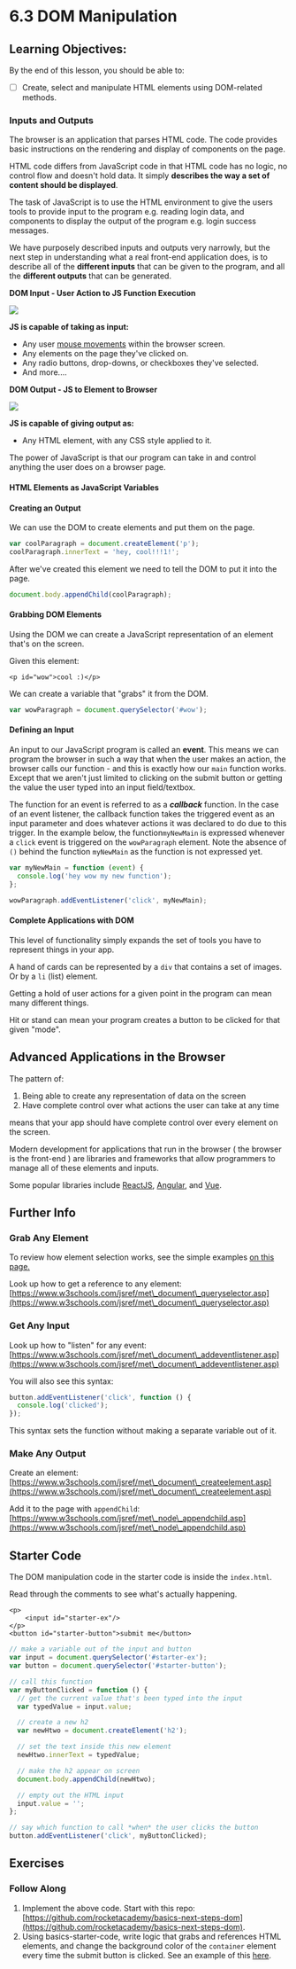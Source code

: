 # 6.3 DOM Manipulation

## Learning Objectives:

By the end of this lesson, you should be able to:

* [ ] Create, select and manipulate HTML elements using DOM-related methods.

### Inputs and Outputs

The browser is an application that parses HTML code. The code provides basic instructions on the rendering and display of components on the page.

HTML code differs from JavaScript code in that HTML code has no logic, no control flow and doesn't hold data. It simply **describes the way a set of content should be displayed**.

The task of JavaScript is to use the HTML environment to give the users tools to provide input to the program e.g. reading login data, and components to display the output of the program e.g. login success messages.

We have purposely described inputs and outputs very narrowly, but the next step in understanding what a real front-end application does, is to describe all of the **different inputs** that can be given to the program, and all the **different outputs** that can be generated.

**DOM Input - User Action to JS Function Execution**

![](../../.gitbook/assets/IMG\_0014.PNG)

**JS is capable of taking as input:**

* Any user [mouse movements](https://www.w3schools.com/jsref/obj\_mouseevent.asp) within the browser screen.
* Any elements on the page they've clicked on.
* Any radio buttons, drop-downs, or checkboxes they've selected.
* And more....

**DOM Output - JS to Element to Browser**

![](../../.gitbook/assets/IMG\_0015.PNG)

**JS is capable of giving output as:**

* Any HTML element, with any CSS style applied to it.

The power of JavaScript is that our program can take in and control anything the user does on a browser page.

#### HTML Elements as JavaScript Variables

#### Creating an Output

We can use the DOM to create elements and put them on the page.

```javascript
var coolParagraph = document.createElement('p');
coolParagraph.innerText = 'hey, cool!!!1!';
```

After we've created this element we need to tell the DOM to put it into the page.

```javascript
document.body.appendChild(coolParagraph);
```

#### Grabbing DOM Elements

Using the DOM we can create a JavaScript representation of an element that's on the screen.

Given this element:

```markup
<p id="wow">cool :)</p>
```

We can create a variable that "grabs" it from the DOM.

```javascript
var wowParagraph = document.querySelector('#wow');
```

#### Defining an Input

An input to our JavaScript program is called an **event**. This means we can program the browser in such a way that when the user makes an action, the browser calls our function - and this is exactly how our `main` function works. Except that we aren't just limited to clicking on the submit button or getting the value the user typed into an input field/textbox.

The function for an event is referred to as a _**callback**_ function. In the case of an event listener, the callback function takes the triggered event as an input parameter and does whatever actions it was declared to do due to this trigger. In the example below, the function`myNewMain` is expressed whenever a `click` event is triggered on the `wowParagraph` element. Note the absence of `()` behind the function `myNewMain` as the function is not expressed yet.

```javascript
var myNewMain = function (event) {
  console.log('hey wow my new function');
};

wowParagraph.addEventListener('click', myNewMain);
```

#### Complete Applications with DOM

This level of functionality simply expands the set of tools you have to represent things in your app.

A hand of cards can be represented by a `div` that contains a set of images. Or by a `li` (list) element.

Getting a hold of user actions for a given point in the program can mean many different things.

Hit or stand can mean your program creates a button to be clicked for that given "mode".

## Advanced Applications in the Browser

The pattern of:

1. Being able to create any representation of data on the screen
2. Have complete control over what actions the user can take at any time&#x20;

means that your app should have complete control over every element on the screen.

Modern development for applications that run in the browser ( the browser is the front-end ) are libraries and frameworks that allow programmers to manage all of these elements and inputs.

Some popular libraries include [ReactJS](https://reactjs.org), [Angular](https://angular.io), and [Vue](https://vuejs.org).

## Further Info

### Grab Any Element

To review how element selection works, see the simple examples [on this page.](6.1-html-css-referencing.md)

Look up how to get a reference to any element: [https://www.w3schools.com/jsref/met\_document\_queryselector.asp](https://www.w3schools.com/jsref/met\_document\_queryselector.asp)

### Get Any Input

Look up how to "listen" for any event: [https://www.w3schools.com/jsref/met\_document\_addeventlistener.asp](https://www.w3schools.com/jsref/met\_document\_addeventlistener.asp)

You will also see this syntax:

```javascript
button.addEventListener('click', function () {
  console.log('clicked');
});
```

This syntax sets the function without making a separate variable out of it.

### Make Any Output

Create an element: [https://www.w3schools.com/jsref/met\_document\_createelement.asp](https://www.w3schools.com/jsref/met\_document\_createelement.asp)

Add it to the page with `appendChild`: [https://www.w3schools.com/jsref/met\_node\_appendchild.asp](https://www.w3schools.com/jsref/met\_node\_appendchild.asp)

## Starter Code

The DOM manipulation code in the starter code is inside the `index.html`.

Read through the comments to see what's actually happening.

```markup
<p>
    <input id="starter-ex"/>
</p>
<button id="starter-button">submit me</button>
```

```javascript
// make a variable out of the input and button
var input = document.querySelector('#starter-ex');
var button = document.querySelector('#starter-button');

// call this function
var myButtonClicked = function () {
  // get the current value that's been typed into the input
  var typedValue = input.value;

  // create a new h2
  var newHtwo = document.createElement('h2');

  // set the text inside this new element
  newHtwo.innerText = typedValue;

  // make the h2 appear on screen
  document.body.appendChild(newHtwo);

  // empty out the HTML input
  input.value = '';
};

// say which function to call *when* the user clicks the button
button.addEventListener('click', myButtonClicked);
```

## Exercises

### Follow Along

1. Implement the above code. Start with this repo: [https://github.com/rocketacademy/basics-next-steps-dom](https://github.com/rocketacademy/basics-next-steps-dom).
2. Using basics-starter-code, write logic that grabs and references HTML elements, and change the background color of the `container` element every time the submit button is clicked. See an example of this [here](https://rocketacademy.github.io/basics-starter-code/dom/colours/index.html).
